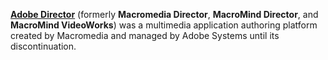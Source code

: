 [**Adobe Director**](https://en.wikipedia.org/wiki/Adobe_Director) (formerly **Macromedia Director**, **MacroMind Director**, and **MacroMind VideoWorks**) was a multimedia application authoring platform created by Macromedia and managed by Adobe Systems until its discontinuation.